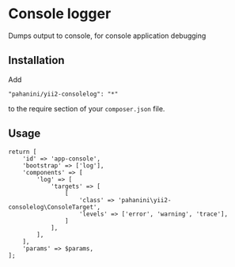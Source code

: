 Console logger
=======================================================

Dumps output to console, for console application debugging


Installation
------------

Add

```
"pahanini/yii2-consolelog": "*"
```

to the require section of your `composer.json` file.


Usage
-----


```
return [
	'id' => 'app-console',
	'bootstrap' => ['log'],
	'components' => [
		'log' => [
			'targets' => [
				[
					'class' => 'pahanini\yii2-consolelog\ConsoleTarget',
					'levels' => ['error', 'warning', 'trace'],
				]
			],
		],
	],
	'params' => $params,
];
```
